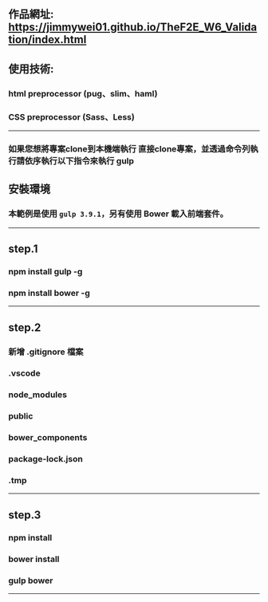 
## 作品網址:   https://jimmywei01.github.io/TheF2E_W6_Validation/index.html

## 使用技術: 
### html preprocessor (pug、slim、haml)
### CSS preprocessor (Sass、Less)

---

### 如果您想將專案clone到本機端執行 直接clone專案，並透過命令列執行請依序執行以下指令來執行 gulp

## 安裝環境
### 本範例是使用 `gulp 3.9.1`，另有使用 Bower 載入前端套件。

---
## step.1
### npm install gulp -g
### npm install bower -g
---
## step.2 
### 新增 .gitignore 檔案
### .vscode
### node_modules
### public
### bower_components
### package-lock.json
### .tmp
---
## step.3
### npm install
### bower install
### gulp bower
---

